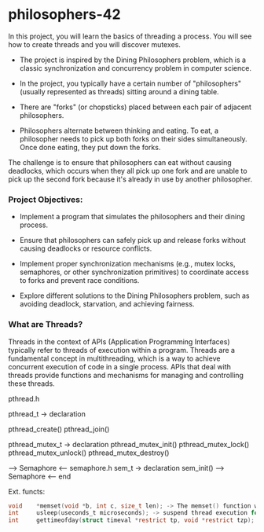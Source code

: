 # philosophers-42

In this project, you will learn the basics of threading a process. You will see how to create threads and you will discover mutexes.

- The project is inspired by the Dining Philosophers problem, which is a classic synchronization and concurrency problem in computer science.

- In the project, you typically have a certain number of "philosophers" (usually represented as threads) sitting around a dining table.

- There are "forks" (or chopsticks) placed between each pair of adjacent philosophers.

- Philosophers alternate between thinking and eating. To eat, a philosopher needs to pick up both forks on their sides simultaneously. Once done eating, they put down the forks.

The challenge is to ensure that philosophers can eat without causing deadlocks, which occurs when they all pick up one fork and are unable to pick up the second fork because it's already in use by another philosopher.

### Project Objectives:

- Implement a program that simulates the philosophers and their dining process.

- Ensure that philosophers can safely pick up and release forks without causing deadlocks or resource conflicts.

- Implement proper synchronization mechanisms (e.g., mutex locks, semaphores, or other synchronization primitives) to coordinate access to forks and prevent race conditions.

- Explore different solutions to the Dining Philosophers problem, such as avoiding deadlock, starvation, and achieving fairness.


### What are Threads?

Threads in the context of APIs (Application Programming Interfaces) typically refer to threads of execution within a program. Threads are a fundamental concept in multithreading, which is a way to achieve concurrent execution of code in a single process. APIs that deal with threads provide functions and mechanisms for managing and controlling these threads.


pthread.h

pthread_t -> declaration

pthread_create()
pthread_join()

pthread_mutex_t -> declaration
pthread_mutex_init()
	pthread_mutex_lock()
	pthread_mutex_unlock()
pthread_mutex_destroy()

--> Semaphore <--
semaphore.h
sem_t -> declaration
sem_init()
--> Semaphore <-- end


Ext. functs:
```c
void	*memset(void *b, int c, size_t len); -> The memset() function writes len bytes of value c (converted to an unsigned char) to the string b.
int		usleep(useconds_t microseconds); -> suspend thread execution for an interval measured in microseconds
int		gettimeofday(struct timeval *restrict tp, void *restrict tzp); -> get date and time
